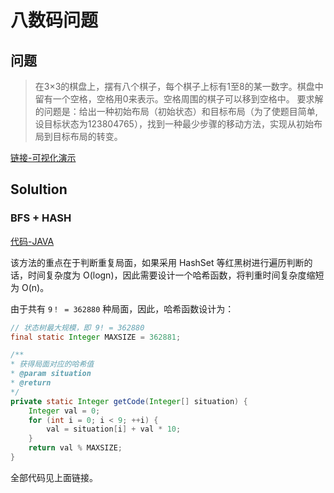 # 八数码问题

## 问题

> 在3×3的棋盘上，摆有八个棋子，每个棋子上标有1至8的某一数字。棋盘中留有一个空格，空格用0来表示。空格周围的棋子可以移到空格中。
> 要求解的问题是：给出一种初始布局（初始状态）和目标布局（为了使题目简单,设目标状态为123804765），找到一种最少步骤的移动方法，实现从初始布局到目标布局的转变。

[链接-可视化演示](http://senyu.github.io/8nums/DBFS/)

## Solultion

### BFS + HASH

[代码-JAVA]()

该方法的重点在于判断重复局面，如果采用 HashSet 等红黑树进行遍历判断的话，时间复杂度为 O(logn)，因此需要设计一个哈希函数，将判重时间复杂度缩短为 O(n)。

由于共有 `9！ = 362880` 种局面，因此，哈希函数设计为：

``` JAVA
// 状态树最大规模，即 9! = 362880
final static Integer MAXSIZE = 362881;

/**
* 获得局面对应的哈希值
* @param situation
* @return
*/
private static Integer getCode(Integer[] situation) {
    Integer val = 0;
    for (int i = 0; i < 9; ++i) {
        val = situation[i] + val * 10;
    }
    return val % MAXSIZE;
}
```

全部代码见上面链接。
